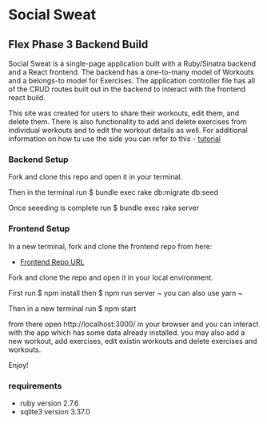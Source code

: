 # Social Sweat

## Flex Phase 3 Backend Build

Social Sweat is a single-page application built with a Ruby/Sinatra backend and a React frontend. The backend has a one-to-many model of Workouts and a belongs-to model for Exercises. The application controller file has all of the CRUD routes built out in the backend to interact with the frontend react build.  

This site was created for users to share their workouts, edit them, and delete them. There is also functionality to add and delete exercises from individual workouts and to edit the workout details as well. For additional information on how tu use the side you can refer to this - [tutorial](https://www.loom.com/share/a7a74ac9e7364412842ec6d38e4221c5) 

### Backend Setup

Fork and clone this repo and open it in your terminal.

Then in the terminal run $ bundle exec rake db:migrate db:seed 

 Once seeeding is complete run $ bundle exec rake server 

### Frontend Setup

In a new terminal, fork and clone the frontend repo from here:

- [Frontend Repo URL](https://github.com/lizzieanthony/-phase-3-sinatra-react-project-frontend)

Fork and clone the repo and open it in your local environment. 

First run $ npm install then $ npm run server 
~ you can also use yarn ~

 Then in a new terminal run $ npm start

 from there open http://localhost:3000/ in your browser and you can interact with the app which has some data already installed. you may also add a new workout, add exercises, edit existin workouts and delete exercises and workouts. 

 Enjoy!

### requirements 
* ruby version 2.7.6
* sqlite3 version 3.37.0

